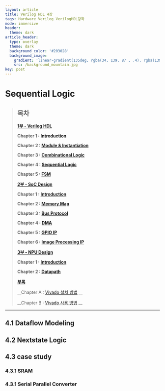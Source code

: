 ```yaml
---
layout: article
title: Verilog HDL 4장
tags: Hardware Verilog VerilogHDL강좌
mode: immersive
header:
  theme: dark
article_header:
  type: overlay
  theme: dark
  background_color: '#203028'
  background_image:
    gradient: 'linear-gradient(135deg, rgba(34, 139, 87 , .4), rgba(139, 34, 139, .4))'
    src: /background_mountain.jpg
key: post
---
```


# Sequential Logic

<!--more-->

> ## 목차
>
> __[1부 - Verilog HDL]()__
>
> __Chapter 1 : [Introduction](https://parkdongho.github.io/2021/12/16/verilogHDL_chapter1_introduction.html)__
>
> __Chapter 2 : [Module & Instantiation](https://parkdongho.github.io/2021/12/19/verilogHDL_chapter2_module_&_instantiation.html)__
>
> __Chapter 3 : [Combinational Logic](https://parkdongho.github.io/2021/12/21/verilogHDL_chapter3_combinational_logic.html)__
>
> __Chapter 4 : [Sequential Logic](https://parkdongho.github.io/2021/12/23/verilogHDL_chapter4_sequential_logic.html)__
>
> __Chapter 5 : [FSM](https://parkdongho.github.io/2021/12/25/verilogHDL_chapter5_FSM.html)__
>
> __[2부 - SoC Design]()__
>
> __Chapter 1 : [Introduction]()__
>
> __Chapter 2  : [Memory Map]()__
>
> __Chapter 3  : [Bus Protocol]()__
>
> __Chapter 4 : [DMA]()__
>
> __Chapter 5 : [GPIO IP]()__
>
> __Chapter 6 : [Image Processing IP]()__
>
> __[3부 - NPU Design]()__
>
> __Chapter 1 : [Introduction]()__
>
> __Chapter 2 : [Datapath]()__
>
> __[부록]()__
>
> __Chapter A : [Vivado 설치 방법]() __
>
> __Chapter B : [Vivado 사용 방법]() __

---

## 4.1 Dataflow Modeling





## 4.2 Nextstate Logic





## 4.3 case study



### 4.3.1 SRAM

### 4.3.1 Serial Parallel Converter

